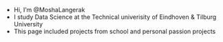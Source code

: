 - Hi, I’m @MoshaLangerak
- I study Data Science at the Technical univerisity of Eindhoven & Tilburg University
- This page included projects from school and personal passion projects
